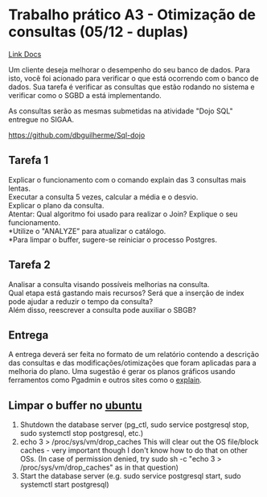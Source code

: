 ﻿# Trabalho prático A3 - Otimização de consultas (05/12 - duplas)

[Link Docs](https://docs.google.com/document/d/18HfXRSnD8DmN3SrCVPxFZPG-TSMB1Aw97SYm6ffIHcs/edit)  

Um cliente deseja melhorar o desempenho do seu banco de dados. Para isto, você foi acionado para verificar o que está ocorrendo com o banco de dados. Sua tarefa é verificar as consultas que estão rodando no sistema e verificar como o SGBD a está implementando.

As consultas serão as mesmas submetidas na atividade "Dojo SQL" entregue no SIGAA.  

https://github.com/dbguilherme/Sql-dojo

## Tarefa 1

Explicar o funcionamento com o comando explain das 3 consultas mais lentas.  
Executar a consulta 5 vezes, calcular a média e o desvio.  
Explicar o plano da consulta.  
Atentar: Qual algoritmo foi usado para realizar o Join? Explique o seu funcionamento.  
*Utilize o "ANALYZE” para atualizar o catálogo.  
*Para limpar o buffer, sugere-se reiniciar o processo Postgres.  

## Tarefa 2
Analisar a consulta visando possíveis melhorias na consulta.   
Qual etapa está gastando mais recursos? Será que a inserção de index pode ajudar a reduzir o tempo da consulta?   
Além disso, reescrever a consulta pode auxiliar o SBGB?  

## Entrega
A entrega deverá ser feita no formato de um relatório contendo a descrição das consultas e das modificações/otimizações que foram aplicadas para a melhoria do plano.
Uma sugestão é gerar os planos gráficos usando ferramentos como Pgadmin e outros sites como o [explain](https://explain.depesz.com/).

## Limpar o buffer no [ubuntu](https://stackoverflow.com/questions/1216660/see-and-clear-postgres-caches-buffers)
1. Shutdown the database server (pg_ctl, sudo service postgresql stop, sudo systemctl stop postgresql, etc.)  
2. echo 3 > /proc/sys/vm/drop_caches This will clear out the OS file/block caches - very important though I don't know how to do that on other OSs. (In case of permission denied, try sudo sh -c "echo 3 >
/proc/sys/vm/drop_caches" as in that question)  
3. Start the database server (e.g. sudo service postgresql start, sudo systemctl start postgresql)  
